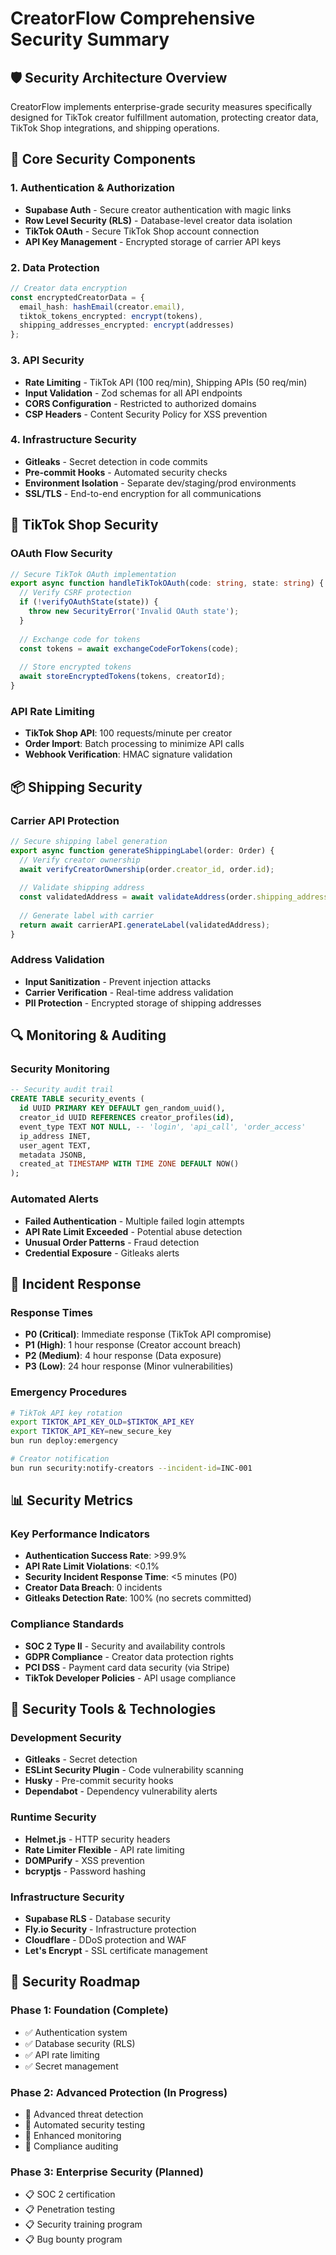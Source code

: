 # CreatorFlow Comprehensive Security Summary

## 🛡️ Security Architecture Overview

CreatorFlow implements enterprise-grade security measures specifically designed for TikTok creator fulfillment automation, protecting creator data, TikTok Shop integrations, and shipping operations.

## 🔐 Core Security Components

### **1. Authentication & Authorization**
- **Supabase Auth** - Secure creator authentication with magic links
- **Row Level Security (RLS)** - Database-level creator data isolation
- **TikTok OAuth** - Secure TikTok Shop account connection
- **API Key Management** - Encrypted storage of carrier API keys

### **2. Data Protection**
```typescript
// Creator data encryption
const encryptedCreatorData = {
  email_hash: hashEmail(creator.email),
  tiktok_tokens_encrypted: encrypt(tokens),
  shipping_addresses_encrypted: encrypt(addresses)
};
```

### **3. API Security**
- **Rate Limiting** - TikTok API (100 req/min), Shipping APIs (50 req/min)
- **Input Validation** - Zod schemas for all API endpoints
- **CORS Configuration** - Restricted to authorized domains
- **CSP Headers** - Content Security Policy for XSS prevention

### **4. Infrastructure Security**
- **Gitleaks** - Secret detection in code commits
- **Pre-commit Hooks** - Automated security checks
- **Environment Isolation** - Separate dev/staging/prod environments
- **SSL/TLS** - End-to-end encryption for all communications

## 🚢 TikTok Shop Security

### **OAuth Flow Security**
```typescript
// Secure TikTok OAuth implementation
export async function handleTikTokOAuth(code: string, state: string) {
  // Verify CSRF protection
  if (!verifyOAuthState(state)) {
    throw new SecurityError('Invalid OAuth state');
  }
  
  // Exchange code for tokens
  const tokens = await exchangeCodeForTokens(code);
  
  // Store encrypted tokens
  await storeEncryptedTokens(tokens, creatorId);
}
```

### **API Rate Limiting**
- **TikTok Shop API**: 100 requests/minute per creator
- **Order Import**: Batch processing to minimize API calls
- **Webhook Verification**: HMAC signature validation

## 📦 Shipping Security

### **Carrier API Protection**
```typescript
// Secure shipping label generation
export async function generateShippingLabel(order: Order) {
  // Verify creator ownership
  await verifyCreatorOwnership(order.creator_id, order.id);
  
  // Validate shipping address
  const validatedAddress = await validateAddress(order.shipping_address);
  
  // Generate label with carrier
  return await carrierAPI.generateLabel(validatedAddress);
}
```

### **Address Validation**
- **Input Sanitization** - Prevent injection attacks
- **Carrier Verification** - Real-time address validation
- **PII Protection** - Encrypted storage of shipping addresses

## 🔍 Monitoring & Auditing

### **Security Monitoring**
```sql
-- Security audit trail
CREATE TABLE security_events (
  id UUID PRIMARY KEY DEFAULT gen_random_uuid(),
  creator_id UUID REFERENCES creator_profiles(id),
  event_type TEXT NOT NULL, -- 'login', 'api_call', 'order_access'
  ip_address INET,
  user_agent TEXT,
  metadata JSONB,
  created_at TIMESTAMP WITH TIME ZONE DEFAULT NOW()
);
```

### **Automated Alerts**
- **Failed Authentication** - Multiple failed login attempts
- **API Rate Limit Exceeded** - Potential abuse detection
- **Unusual Order Patterns** - Fraud detection
- **Credential Exposure** - Gitleaks alerts

## 🚨 Incident Response

### **Response Times**
- **P0 (Critical)**: Immediate response (TikTok API compromise)
- **P1 (High)**: 1 hour response (Creator account breach)
- **P2 (Medium)**: 4 hour response (Data exposure)
- **P3 (Low)**: 24 hour response (Minor vulnerabilities)

### **Emergency Procedures**
```bash
# TikTok API key rotation
export TIKTOK_API_KEY_OLD=$TIKTOK_API_KEY
export TIKTOK_API_KEY=new_secure_key
bun run deploy:emergency

# Creator notification
bun run security:notify-creators --incident-id=INC-001
```

## 📊 Security Metrics

### **Key Performance Indicators**
- **Authentication Success Rate**: >99.9%
- **API Rate Limit Violations**: <0.1%
- **Security Incident Response Time**: <5 minutes (P0)
- **Creator Data Breach**: 0 incidents
- **Gitleaks Detection Rate**: 100% (no secrets committed)

### **Compliance Standards**
- **SOC 2 Type II** - Security and availability controls
- **GDPR Compliance** - Creator data protection rights
- **PCI DSS** - Payment card data security (via Stripe)
- **TikTok Developer Policies** - API usage compliance

## 🔧 Security Tools & Technologies

### **Development Security**
- **Gitleaks** - Secret detection
- **ESLint Security Plugin** - Code vulnerability scanning
- **Husky** - Pre-commit security hooks
- **Dependabot** - Dependency vulnerability alerts

### **Runtime Security**
- **Helmet.js** - HTTP security headers
- **Rate Limiter Flexible** - API rate limiting
- **DOMPurify** - XSS prevention
- **bcryptjs** - Password hashing

### **Infrastructure Security**
- **Supabase RLS** - Database security
- **Fly.io Security** - Infrastructure protection
- **Cloudflare** - DDoS protection and WAF
- **Let's Encrypt** - SSL certificate management

## 🎯 Security Roadmap

### **Phase 1: Foundation (Complete)**
- ✅ Authentication system
- ✅ Database security (RLS)
- ✅ API rate limiting
- ✅ Secret management

### **Phase 2: Advanced Protection (In Progress)**
- 🔄 Advanced threat detection
- 🔄 Automated security testing
- 🔄 Enhanced monitoring
- 🔄 Compliance auditing

### **Phase 3: Enterprise Security (Planned)**
- 📋 SOC 2 certification
- 📋 Penetration testing
- 📋 Security training program
- 📋 Bug bounty program
